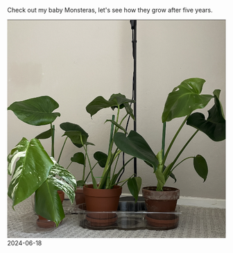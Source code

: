 Check out my baby Monsteras, let's see how they grow after five years.

![baby_monstera](pic/baby_monstera.png)
2024-06-18